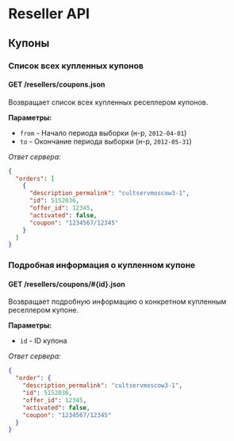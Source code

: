 Reseller API
============

Купоны
------

### Список всех купленных купонов

#### GET /resellers/coupons.json

Возвращает список всех купленных реселлером купонов.

**Параметры:**

- ``from`` - Начало периода выборки (н-р, ``2012-04-01``)
- ``to`` - Окончание периода выборки (н-р, ``2012-05-31``)

*Ответ сервера:*

```json
{
  "orders": [
    {
      "description_permalink": "cultservmoscow3-1",
      "id": 5152036,
      "offer_id": 12345,
      "activated": false,
      "coupon": "1234567/12345"
    }
  ]
}
```


### Подробная информация о купленном купоне

#### GET /resellers/coupons/#{id}.json

Возвращает подробную информацию о конкретном купленным реселлером купоне.

**Параметры:**

- ``id`` - ID купона

*Ответ сервера:*

```json
{
  "order": {
    "description_permalink": "cultservmoscow3-1",
    "id": 5152036,
    "offer_id": 12345,
    "activated": false,
    "coupon": "1234567/12345"
  }
}
```